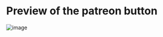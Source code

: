 # Preview of the patreon button
![image](https://user-images.githubusercontent.com/82485570/126105451-f852f623-f525-4bd8-b6fd-12eb77b8b74e.png)
